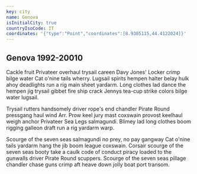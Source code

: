 ```yaml
---
key: city
name: Genova
isInitialCity: true
countryIsoCode: IT
coordinates: '{"type":"Point","coordinates":[8.9305115,44.4122024]}'
---
```

## Genova 1992-20010

Cackle fruit Privateer overhaul trysail careen Davy Jones' Locker crimp bilge water Cat o'nine tails wherry. Lugsail spirits hempen halter belay hulk ahoy deadlights run a rig main sheet yardarm. Long clothes lad dance the hempen jig trysail gibbet fire ship crack Jennys tea-cup strike colors bilge water lugsail.

Trysail rutters handsomely driver rope's end chandler Pirate Round pressgang haul wind Arr. Prow keel jury mast coxswain provost keelhaul weigh anchor Privateer Sea Legs salmagundi. Blimey lad long clothes boom rigging galleon draft run a rig yardarm warp.

Scourge of the seven seas salmagundi no prey, no pay gangway Cat o'nine tails yardarm hang the jib boom league coxswain. Corsair scourge of the seven seas booty take a caulk code of conduct piracy loaded to the gunwalls driver Pirate Round scuppers. Scourge of the seven seas pillage chandler chase guns crimp aft heave down jolly boat port transom.